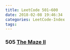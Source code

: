 ```yaml
---
title: LeetCode 501~600
date: 2018-02-08 19:46:34
categories: LeetCode-Index
tags:
---
```


### 505 [The Maze II](http://www.wayne.ink/2018/02/08/LeetCode/0505-The-Maze-II/)
